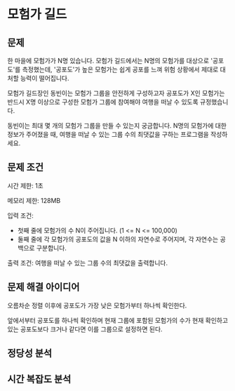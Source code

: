 # 모험가 길드

## 문제

한 마을에 모험가가 N명 있습니다.
모험가 길드에서는 N명의 모험가를 대상으로 '공포도'를 측정했는데, '공포도'가 높은 모험가는 쉽게 공포를 느껴 위험 상황에서 제대로 대처할 능력이 떨어집니다.

모험가 길드장인 동빈이는 모험가 그룹을 안전하게 구성하고자 공포도가 X인 모험가는 반드시 X명 이상으로 구성한 모험가 그룹에 참여해야 여행을 떠날 수 있도록 규정했습니다.

동빈이는 최대 몇 개의 모험가 그룹을 만들 수 있는지 궁금합니다.
N명의 모험가에 대한 정보가 주어졌을 때, 여행을 떠날 수 있는 그룹 수의 최댓값을 구하는 프로그램을 작성하세요.

## 문제 조건

시간 제한: 1초

메모리 제한: 128MB

입력 조건:

- 첫째 줄에 모험가의 수 N이 주어집니다. (1 <= N <= 100,000)
- 둘째 줄에 각 모험가의 공포도의 값을 N 이하의 자연수로 주어지며, 각 자연수는 공백으로 구분합니다.

출력 조건: 여행을 떠날 수 있는 그룹 수의 최댓값을 출력합니다.

## 문제 해결 아이디어

오름차순 정렬 이후에 공포도가 가장 낮은 모험가부터 하나씩 확인한다.

앞에서부터 공포도를 하나씩 확인하며 현재 그룹에 포함된 모험가의 수가 현재 확인하고 있는 공포도보다 크거나 같다면 이를 그룹으로 설정하면 된다.

## 정당성 분석

## 시간 복잡도 분석
